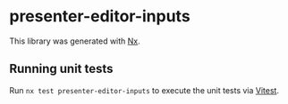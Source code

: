 # presenter-editor-inputs

This library was generated with [Nx](https://nx.dev).

## Running unit tests

Run `nx test presenter-editor-inputs` to execute the unit tests via [Vitest](https://vitest.dev/).
